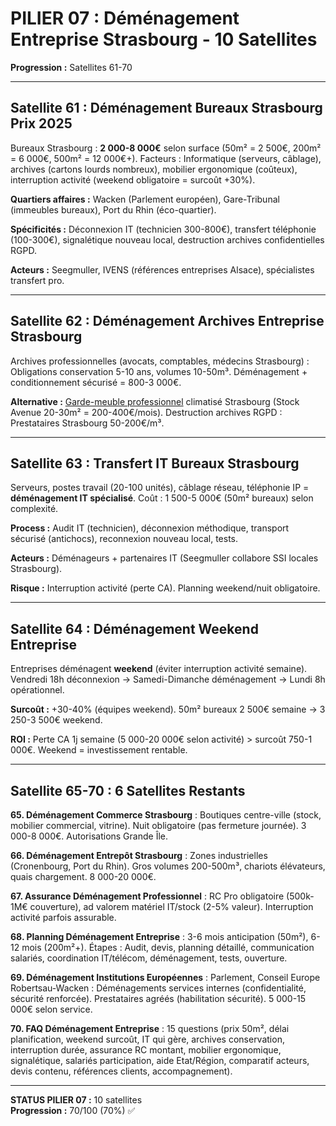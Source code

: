 # PILIER 07 : Déménagement Entreprise Strasbourg - 10 Satellites

**Progression :** Satellites 61-70

---

## Satellite 61 : Déménagement Bureaux Strasbourg Prix 2025

Bureaux Strasbourg : **2 000-8 000€** selon surface (50m² = 2 500€, 200m² = 6 000€, 500m² = 12 000€+). Facteurs : Informatique (serveurs, câblage), archives (cartons lourds nombreux), mobilier ergonomique (coûteux), interruption activité (weekend obligatoire = surcoût +30%).

**Quartiers affaires :** Wacken (Parlement européen), Gare-Tribunal (immeubles bureaux), Port du Rhin (éco-quartier).

**Spécificités :** Déconnexion IT (technicien 300-800€), transfert téléphonie (100-300€), signalétique nouveau local, destruction archives confidentielles RGPD.

**Acteurs :** Seegmuller, IVENS (références entreprises Alsace), spécialistes transfert pro.

---

## Satellite 62 : Déménagement Archives Entreprise Strasbourg

Archives professionnelles (avocats, comptables, médecins Strasbourg) : Obligations conservation 5-10 ans, volumes 10-50m³. Déménagement + conditionnement sécurisé = 800-3 000€.

**Alternative :** [Garde-meuble professionnel](/blog/piliers/garde-meuble-strasbourg) climatisé Strasbourg (Stock Avenue 20-30m² = 200-400€/mois). Destruction archives RGPD : Prestataires Strasbourg 50-200€/m³.

---

## Satellite 63 : Transfert IT Bureaux Strasbourg

Serveurs, postes travail (20-100 unités), câblage réseau, téléphonie IP = **déménagement IT spécialisé**. Coût : 1 500-5 000€ (50m² bureaux) selon complexité.

**Process :** Audit IT (technicien), déconnexion méthodique, transport sécurisé (antichocs), reconnexion nouveau local, tests.

**Acteurs :** Déménageurs + partenaires IT (Seegmuller collabore SSI locales Strasbourg).

**Risque :** Interruption activité (perte CA). Planning weekend/nuit obligatoire.

---

## Satellite 64 : Déménagement Weekend Entreprise

Entreprises déménagent **weekend** (éviter interruption activité semaine). Vendredi 18h déconnexion → Samedi-Dimanche déménagement → Lundi 8h opérationnel.

**Surcoût :** +30-40% (équipes weekend). 50m² bureaux 2 500€ semaine → 3 250-3 500€ weekend.

**ROI :** Perte CA 1j semaine (5 000-20 000€ selon activité) > surcoût 750-1 000€. Weekend = investissement rentable.

---

## Satellite 65-70 : 6 Satellites Restants

**65. Déménagement Commerce Strasbourg** : Boutiques centre-ville (stock, mobilier commercial, vitrine). Nuit obligatoire (pas fermeture journée). 3 000-8 000€. Autorisations Grande Île.

**66. Déménagement Entrepôt Strasbourg** : Zones industrielles (Cronenbourg, Port du Rhin). Gros volumes 200-500m³, chariots élévateurs, quais chargement. 8 000-20 000€.

**67. Assurance Déménagement Professionnel** : RC Pro obligatoire (500k-1M€ couverture), ad valorem matériel IT/stock (2-5% valeur). Interruption activité parfois assurable.

**68. Planning Déménagement Entreprise** : 3-6 mois anticipation (50m²), 6-12 mois (200m²+). Étapes : Audit, devis, planning détaillé, communication salariés, coordination IT/télécom, déménagement, tests, ouverture.

**69. Déménagement Institutions Européennes** : Parlement, Conseil Europe Robertsau-Wacken : Déménagements services internes (confidentialité, sécurité renforcée). Prestataires agréés (habilitation sécurité). 5 000-15 000€ selon service.

**70. FAQ Déménagement Entreprise** : 15 questions (prix 50m², délai planification, weekend surcoût, IT qui gère, archives conservation, interruption durée, assurance RC montant, mobilier ergonomique, signalétique, salariés participation, aide Etat/Région, comparatif acteurs, devis contenu, références clients, accompagnement).

---

**STATUS PILIER 07 :** 10 satellites  
**Progression :** 70/100 (70%) ✅

